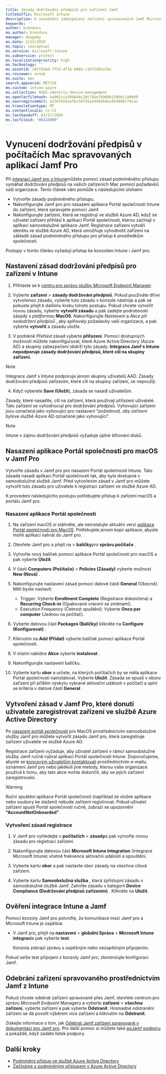 ```yaml
---
title: Zásady dodržování předpisů pro zařízení Jamf
titleSuffix: Microsoft Intune
description: K usnadnění zabezpečení zařízení spravovaných Jamf Microsoft Intune použijte zásady dodržování předpisů Azure Active Directory podmíněný přístup.
keywords: ''
author: brenduns
ms.author: brenduns
manager: dougeby
ms.date: 3/13/2020
ms.topic: conceptual
ms.service: microsoft-intune
ms.subservice: protect
ms.localizationpriority: high
ms.technology: ''
ms.assetid: c87fd2bd-7f53-4f1b-b985-c34f2d85a7bc
ms.reviewer: arnab
ms.suite: ems
search.appverid: MET150
ms.custom: intune-azure
ms.collection: M365-identity-device-management
ms.openlocfilehash: ba902cca39db44c20c79ae7b960b13966c1a09d9
ms.sourcegitcommit: e2567b5beaf6c5bf45a2d493b8ac05d996774cac
ms.translationtype: MT
ms.contentlocale: cs-CZ
ms.lasthandoff: 03/27/2020
ms.locfileid: "80323090"
---
```

# <a name="enforce-compliance-on-macs-managed-with-jamf-pro"></a>Vynucení dodržování předpisů v počítačích Mac spravovaných aplikací Jamf Pro

Při [integraci Jamf pro s Intune](conditional-access-integrate-jamf.md)můžete pomocí zásad podmíněného přístupu vymáhat dodržování předpisů na vašich zařízeních Mac pomocí požadavků vaší organizace.  Tento článek vám pomůže s následujícími úlohami:  

- Vytvořte zásady podmíněného přístupu.
- Nakonfigurujte Jamf pro pro nasazení aplikace Portál společnosti Intune do zařízení, která spravujete pomocí Jamf.
- Nakonfigurujte zařízení, která se registrují ve službě Azure AD, když se uživatel zařízení přihlásí k aplikaci Portál společnosti, kterou začínají v aplikaci samoobslužné aplikace Jamf. Registrace zařízení vytváří identitu ve službě Azure AD, která umožňuje vyhodnotit zařízení na základě zásad podmíněného přístupu pro přístup k prostředkům společnosti.  
 
Postupy v tomto článku vyžadují přístup ke konzolám Intune i Jamf pro.

## <a name="set-up-device-compliance-policies-in-intune"></a>Nastavení zásad dodržování předpisů pro zařízení v Intune

1. Přihlaste se k [centru pro správu služby Microsoft Endpoint Manager](https://go.microsoft.com/fwlink/?linkid=2109431).

2. Vyberte **zařízení** > **zásady dodržování předpisů**. Pokud používáte dříve vytvořenou zásadu, vyberte tuto zásadu v konzole nástroje a pak se pokuste přejít k dalšímu kroku tohoto postupu. Pokud chcete vytvořit novou zásadu, vyberte **vytvořit zásadu** a pak zadejte podrobnosti zásady s *platformou* **MacOS**. Nakonfigurujte *Nastavení* a *Akce při nedodržení předpisů* , aby splňovaly požadavky vaší organizace, a pak vyberte **vytvořit** a zásadu uložte.

3. V podokně *Přehled* zásad vyberte **přiřazení**. Pomocí dostupných možností můžete nakonfigurovat, které Azure Active Directory (Azure AD) a skupiny zabezpečení obdrží tyto zásady. **Integrace Jamf s Intune nepodporuje zásady dodržování předpisů, které cílí na skupiny zařízení.**

> [!NOTE]
> Integrace Jamf s Intune podporuje jenom skupiny uživatelů AAD. Zásady dodržování předpisů zařízením, které cílí na skupiny zařízení, se nepoužijí.

4. Když vyberete **Save (Uložit**), zásada se nasadí uživatelům.  

Zásady, které nasadíte, cílí na zařízení, která používají přiřazení uživatelé. Tato zařízení se vyhodnocují pro dodržování předpisů. Vyhovující zařízení jsou označená jako vyhovující pro nastavení "*požadovat, aby zařízení bylo*ve službě Azure AD označené jako vyhovující".  

> [!NOTE]
> Intune v zájmu dodržování předpisů vyžaduje úplné šifrování disků.

## <a name="deploy-the-company-portal-app-for-macos-in-jamf-pro"></a>Nasazení aplikace Portál společnosti pro macOS v Jamf Pro

Vytvořte zásadu v Jamf pro pro nasazení Portál společnosti Intune. Tato zásada nasadí aplikaci Portál společnosti tak, aby byla dostupná v samoobslužné službě Jamf. Před vytvořením zásad v Jamf pro můžete vytvořit tuto zásadu pro uživatele k registraci zařízení ve službě Azure AD.  

K provedení následujícího postupu potřebujete přístup k zařízení macOS a portálu Jamf pro. 

### <a name="to-deploy-the-company-portal-app"></a>Nasazení aplikace Portál společnosti  

1. Na zařízení macOS si stáhněte, ale neinstalujte aktuální verzi [aplikace Portál společnosti pro MacOS](https://go.microsoft.com/fwlink/?linkid=862280). Potřebujete jenom kopii aplikace, abyste mohli aplikaci nahrát do Jamf pro.  

2. Otevřete Jamf pro a přejít na > **balíčky**pro **správu počítače** .

3. Vytvořte nový balíček pomocí aplikace Portál společnosti pro macOS a pak vyberte **Uložit**.

4. V části **Computers (Počítače)**  > **Policies (Zásady)** vyberte možnost **New (Nová)** .

5. Nakonfigurujte nastavení zásad pomocí datové části **General** (Obecné). Měli byste nastavit:
   - Trigger: Vyberte **Enrollment Complete** (Registrace dokončena) a **Recurring Check-in** (Opakované vrácení se změnami).
   - Execution Frequency (Četnost spuštění): Vyberte **Once per computer** (Jednou na počítač).

6. Vyberte datovou část **Packages (Balíčky)** klikněte na **Configure (Konfigurovat)** .

7. Kliknutím na **Add (Přidat)** vyberte balíček pomocí aplikace Portál společnosti.

8. V místní nabídce **Akce** vyberte **instalovat** .
9. Nakonfigurujte nastavení balíčku.

10. Vyberte kartu **obor** a určete, na kterých počítačích by se měla aplikace Portál společnosti nainstalovat. Vyberte **Uložit**. Zásada se spustí v oboru zařízení při příštím výskytu vybrané aktivační události v počítači a splní se kritéria v datové části **General** .

## <a name="create-a-policy-in-jamf-pro-to-have-users-register-their-devices-with-azure-active-directory"></a>Vytvoření zásad v Jamf Pro, které donutí uživatele zaregistrovat zařízení ve službě Azure Active Directory  

Po [nasazení portál společnosti](conditional-access-assign-jamf.md#deploy-the-company-portal-app-for-macos-in-jamf-pro) pro MacOS prostřednictvím samoobslužné služby Jamf pro můžete vytvořit zásadu Jamf pro, která zaregistruje zařízení uživatele ve službě Azure AD. 

Registrace zařízení vyžaduje, aby uživatel zařízení v rámci samoobslužné služby Jamf ručně vybral aplikaci Portál společnosti Intune. Doporučujeme, abyste se [koncovým uživatelům kontaktovali](../fundamentals/end-user-educate.md) prostřednictvím e-mailu, oznámení Jamf pro nebo jakékoli jiné metody, kterou vaše organizace používá k tomu, aby tato akce mohla dokončit, aby se jejich zařízení zaregistrovalo. 

> [!WARNING]
> Ruční spuštění aplikace Portál společnosti (například ze složek aplikace nebo soubory ke stažení) nebude zařízení registrovat. Pokud uživatel zařízení spustí Portál společnosti ručně, zobrazí se upozornění **"AccountNotOnboarded"** .

### <a name="to-create-the-registration-policy"></a>Vytvoření zásad registrace  

1. V Jamf pro vyhledejte v **počítačích** > **zásady**a pak vytvořte novou zásadu pro registraci zařízení.

2. Nakonfigurujte datovou část **Microsoft Intune Integration** (Integrace Microsoft Intune) včetně frekvence aktivační události a spouštění.

3. Vyberte kartu **obor** a pak nastavte obor zásady na všechna cílová zařízení.

4. Vyberte kartu **Samoobslužná služba** , která zpřístupní zásadu v samoobslužné službě Jamf. Zahrňte zásadu v kategorii **Device Compliance (Dodržování předpisů zařízením)** . Klikněte na **Uložit**.

## <a name="validate-intune-and-jamf-integration"></a>Ověření integrace Intune a Jamf  

Pomocí konzoly Jamf pro potvrďte, že komunikace mezi Jamf pro a Microsoft Intune je úspěšná. 

- V Jamf pro, přejít na **nastavení** > **globální Správa** > **Microsoft Intune integraci**a pak vyberte **test**.

    Konzola zobrazí zprávu s úspěšným nebo neúspěšným připojením.  

Pokud selže test připojení z konzoly Jamf pro, zkontrolujte konfiguraci Jamf. 


## <a name="removing-a-jamf-managed-device-from-intune"></a>Odebrání zařízení spravovaného prostřednictvím Jamf z Intune

Pokud chcete odebrat zařízení spravované přes Jamf, otevřete centrum pro správu Microsoft Endpoint Manageru a vyberte **zařízení** > **všechna zařízení**, vyberte zařízení a pak vyberte **Odstranit**.  Hromadné odstranění zařízení se dá povolit výběrem více zařízení a kliknutím na **Odstranit**.

Získejte informace o tom, jak [Odebrat Jamf zařízení spravované v dokumentaci pro Jamf pro](https://www.jamf.com/jamf-nation/articles/80/unmanaging-computers-while-preserving-their-inventory-information). Pro další pomoc si můžete také [poJamf podporu](https://www.jamf.com/support/) a pokaždé, když zadáte lístek podpory. 

## <a name="next-steps"></a>Další kroky

- [Podmíněný přístup ve službě Azure Active Directory](https://docs.microsoft.com/azure/active-directory/active-directory-conditional-access-azure-portal)
- [Začínáme s podmíněným přístupem v Azure Active Directory](https://docs.microsoft.com/azure/active-directory/active-directory-conditional-access-azure-portal-get-started)
